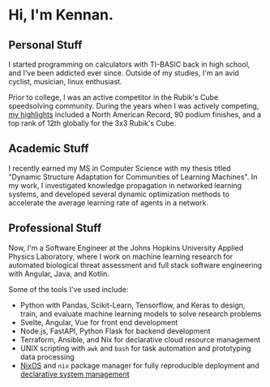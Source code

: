 # Hi, I'm Kennan.

## Personal Stuff

I started programming on calculators with TI-BASIC back in high school,
and I've been addicted ever since.
Outside of my studies, I'm an avid cyclist, musician, linux enthusiast.

Prior to college, I was an active competitor in the
Rubik's Cube speedsolving community. During the years when I was actively competing,
[my highlights](https://www.worldcubeassociation.org/persons/2013LEJE03) included a North American Record, 90 podium finishes,
and a top rank of 12th globally for the 3x3 Rubik's Cube.

## Academic Stuff

I recently earned my MS in Computer Science with my
thesis titled "Dynamic Structure Adaptation for Communities of Learning Machines".
In my work, I investigated knowledge propagation in networked learning systems,
and developed several dynamic optimization methods to accelerate the average learning
rate of agents in a network.

## Professional Stuff

Now, I'm a Software Engineer at the
Johns Hopkins University Applied Physics Laboratory, where I work on
machine learning research for automated biological threat
assessment and full stack software engineering with Angular, Java, and Kotlin.

Some of the tools I've used include:

- Python with Pandas, Scikit-Learn, Tensorflow, and Keras to design, train, and evaluate machine learning models to solve research problems
- Svelte, Angular, Vue for front end development
- Node.js, FastAPI, Python Flask for backend development
- Terraform, Ansible, and Nix for declarative cloud resource management
- UNIX scripting with `awk` and `bash` for task automation and prototyping data processing
- [NixOS](https://nixos.org) and `nix` package manager for fully reproducible deployment and [declarative system management](https://github.com/kclejeune/system)
